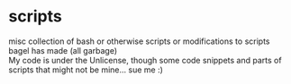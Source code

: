 # scripts
misc collection of bash or otherwise scripts or modifications to scripts bagel has made (all garbage)  
My code is under the Unlicense, though some code snippets and parts of scripts that might not be mine... sue me :)
